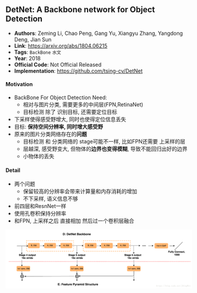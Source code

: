 ## DetNet: A Backbone network for Object Detection
- **Authors**: Zeming Li, Chao Peng, Gang Yu, Xiangyu Zhang, Yangdong Deng, Jian Sun
- **Link**: https://arxiv.org/abs/1804.06215
- **Tags**: `BackBone` `水文`
- **Year**: 2018
- **Official Code**: Not Official Released
- **Implementation**: https://github.com/tsing-cv/DetNet

#### Motivation
- BackBone For Object Detection Need:
    - 相对与图片分类, 需要更多的中间层(FPN,RetinaNet)
    - 目标检测 除了 识别目标, 还需要定位目标
- 下采样使得感受野增大, 同时也使得定位信息丢失 
- 目标: **保持空间分辨率, 同时增大感受野**  
- 原来的图片分类网络存在的**问题**
    - 目标检测 和 分类网络的 stage可能不一样, 比如FPN还需要 上采样的层  
    - 层越深, 感受野变大, 但物体的**边界也变得模糊**, 导致不能回归出好的边界 
    - 小物体的丢失 


#### Detail
- 两个问题
    - 保留较高的分辨率会带来计算量和内存消耗的增加
    - 不下采样, 语义信息不够
- 前四层和ResnNet一样
- 使用孔卷积保持分辨率
- 和FPN, 上采样之后 直接相加 然后过一个卷积层融合    

<img src="IMAGE/20180419141729746.png" alt="drawing" width="600"/>


